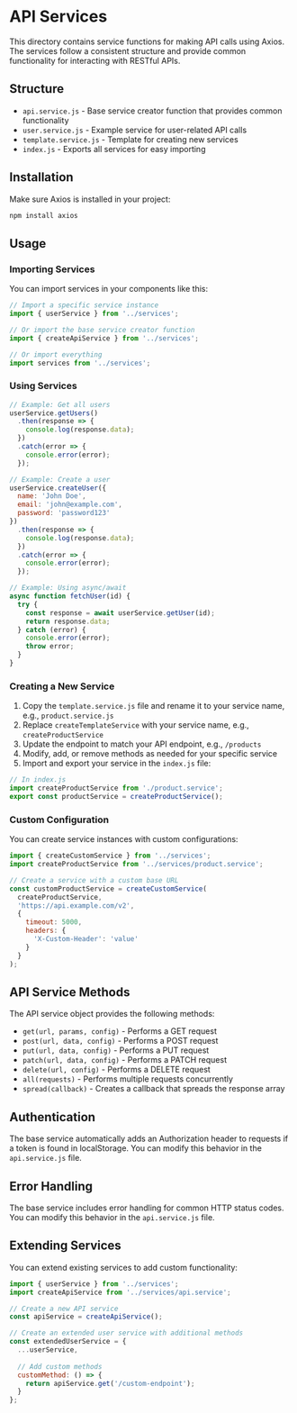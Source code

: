 # API Services

This directory contains service functions for making API calls using Axios. The services follow a consistent structure and provide common functionality for interacting with RESTful APIs.

## Structure

- `api.service.js` - Base service creator function that provides common functionality
- `user.service.js` - Example service for user-related API calls
- `template.service.js` - Template for creating new services
- `index.js` - Exports all services for easy importing

## Installation

Make sure Axios is installed in your project:

```bash
npm install axios
```

## Usage

### Importing Services

You can import services in your components like this:

```javascript
// Import a specific service instance
import { userService } from '../services';

// Or import the base service creator function
import { createApiService } from '../services';

// Or import everything
import services from '../services';
```

### Using Services

```javascript
// Example: Get all users
userService.getUsers()
  .then(response => {
    console.log(response.data);
  })
  .catch(error => {
    console.error(error);
  });

// Example: Create a user
userService.createUser({
  name: 'John Doe',
  email: 'john@example.com',
  password: 'password123'
})
  .then(response => {
    console.log(response.data);
  })
  .catch(error => {
    console.error(error);
  });

// Example: Using async/await
async function fetchUser(id) {
  try {
    const response = await userService.getUser(id);
    return response.data;
  } catch (error) {
    console.error(error);
    throw error;
  }
}
```

### Creating a New Service

1. Copy the `template.service.js` file and rename it to your service name, e.g., `product.service.js`
2. Replace `createTemplateService` with your service name, e.g., `createProductService`
3. Update the endpoint to match your API endpoint, e.g., `/products`
4. Modify, add, or remove methods as needed for your specific service
5. Import and export your service in the `index.js` file:

```javascript
// In index.js
import createProductService from './product.service';
export const productService = createProductService();
```

### Custom Configuration

You can create service instances with custom configurations:

```javascript
import { createCustomService } from '../services';
import createProductService from '../services/product.service';

// Create a service with a custom base URL
const customProductService = createCustomService(
  createProductService,
  'https://api.example.com/v2',
  {
    timeout: 5000,
    headers: {
      'X-Custom-Header': 'value'
    }
  }
);
```

## API Service Methods

The API service object provides the following methods:

- `get(url, params, config)` - Performs a GET request
- `post(url, data, config)` - Performs a POST request
- `put(url, data, config)` - Performs a PUT request
- `patch(url, data, config)` - Performs a PATCH request
- `delete(url, config)` - Performs a DELETE request
- `all(requests)` - Performs multiple requests concurrently
- `spread(callback)` - Creates a callback that spreads the response array

## Authentication

The base service automatically adds an Authorization header to requests if a token is found in localStorage. You can modify this behavior in the `api.service.js` file.

## Error Handling

The base service includes error handling for common HTTP status codes. You can modify this behavior in the `api.service.js` file.

## Extending Services

You can extend existing services to add custom functionality:

```javascript
import { userService } from '../services';
import createApiService from '../services/api.service';

// Create a new API service
const apiService = createApiService();

// Create an extended user service with additional methods
const extendedUserService = {
  ...userService,
  
  // Add custom methods
  customMethod: () => {
    return apiService.get('/custom-endpoint');
  }
};
